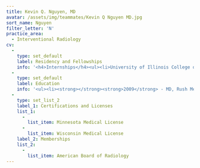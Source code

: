 ```yaml
---
title: Kevin Q. Nguyen, MD
avatar: /assets/img/teammates/Kevin Q Nguyen MD.jpg
sort_name: Nguyen
filter_letter: 'N'
practice_area:
  - Interventional Radiology
cv:
  - 
    type: set_default
    label: Residency and Fellowships
    info: '<h4>Internships</h4><ul><li>University of Illinois College of Medicine at Peoria, Peoria, IL, 2010</li></ul><h4>Residencies</h4><ul><li>University of Illinois College of Medicine at Peoria, Peoria, IL, 2014</li></ul><h4>Fellowships</h4><ul><li>University of Illinois College of Medicine at Peoria, Peoria, IL, 2015<span></span></li></ul>'
  - 
    type: set_default
    label: Education
    info: '<ul><li><strong></strong><strong>2009</strong> - MD, Rush Medical College, Chicago, IL</li><li><strong>2003</strong> - BS, University of California, Irvine, CA<span></span></li></ul>'
  - 
    type: set_list_2
    label_1: Certifications and Licenses
    list_1:
      - 
        list_item: Minnesota Medical License
      - 
        list_item: Wisconsin Medical License
    label_2: Memberships
    list_2:
      - 
        list_item: American Board of Radiology
---
```

